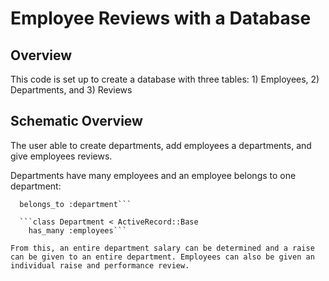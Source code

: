 # Employee Reviews with a Database

## Overview
This code is set up to create a database with three tables: 1) Employees, 2) Departments, and 3) Reviews

## Schematic Overview
The user able to create departments, add employees a departments, and give employees reviews.

Departments have many employees and an employee belongs to one department:

```class Employee < ActiveRecord::Base
  belongs_to :department```

  ```class Department < ActiveRecord::Base
    has_many :employees```

From this, an entire department salary can be determined and a raise can be given to an entire department. Employees can also be given an individual raise and performance review.
